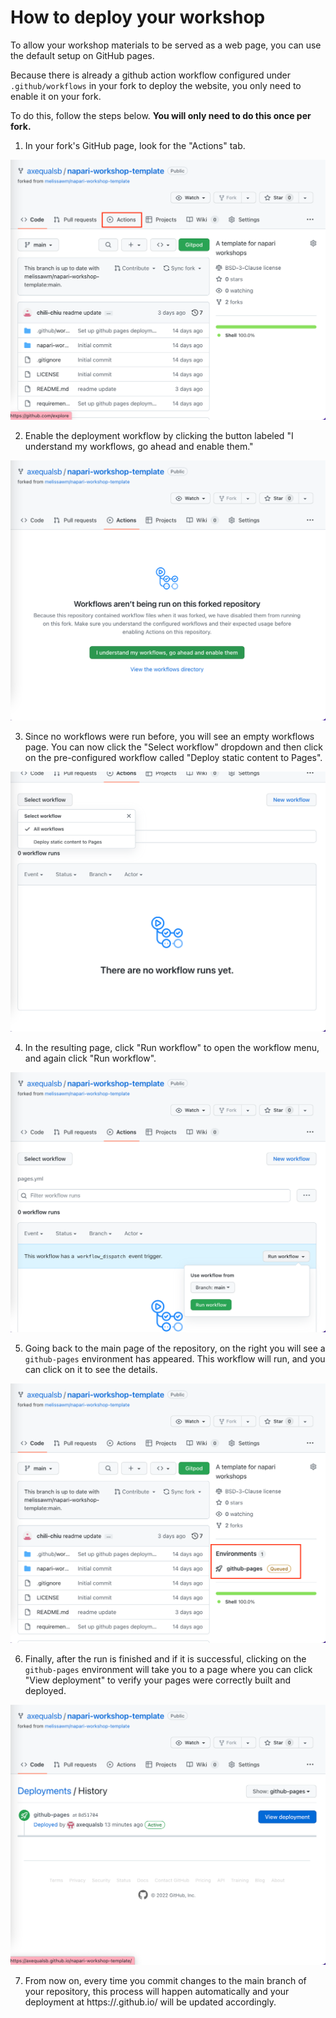 # How to deploy your workshop

To allow your workshop materials to be served as a web page, you can use the default setup on GitHub pages. 

Because there is already a github action workflow configured under `.github/workflows` in your fork to deploy the website, you only need to enable it on your fork.

To do this, follow the steps below. **You will only need to do this once per fork.**

1. In your fork's GitHub page, look for the "Actions" tab.

![Actions tab on GitHub repo home page](images/01_actions.png)

2. Enable the deployment workflow by clicking the button labeled "I understand my workflows, go ahead and enable them."

![Enable the existing workflow](images/02_enable_workflow.png)

3. Since no workflows were run before, you will see an empty workflows page. You can now click the "Select workflow" dropdown and then click on the pre-configured workflow called "Deploy static content to Pages".

![Select "Deploy static content to Pages" workflow to run](images/03_select_workflow.png)

4. In the resulting page, click "Run workflow" to open the workflow menu, and again click "Run workflow".

![Click the Run workflow button](images/04_run_workflow.png)

5. Going back to the main page of the repository, on the right you will see a `github-pages` environment has appeared. This workflow will run, and you can click on it to see the details.

![github-pages Environment shows up at main repo page](images/05_environment.png)

6. Finally, after the run is finished and if it is successful, clicking on the `github-pages` environment will take you to a page where you can click "View deployment" to verify your pages were correctly built and deployed.

![View deployment](images/06_deployment.png)

7. From now on, every time you commit changes to the main branch of your repository, this process will happen automatically and your deployment at https://<your-username>.github.io/ will be updated accordingly.
